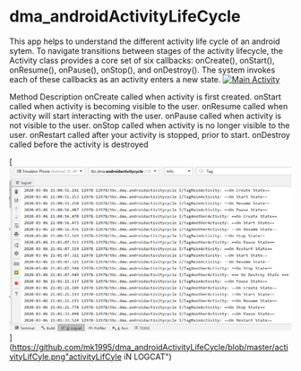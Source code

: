 # dma_androidActivityLifeCycle
This app helps to understand the different activity life cycle of an android sytem.
To navigate transitions between stages of the activity lifecycle, the Activity class provides a core set of six callbacks: onCreate(), onStart(), onResume(), onPause(), onStop(), and onDestroy(). The system invokes each of these callbacks as an activity enters a new state.
[![Main Activity](https://github.com/mk1995/dma_androidActivityLifeCycle/blob/master/mainActivity.png "Main Activity")](https:https://github.com/mk1995/dma_androidActivityLifeCycle/blob/master/Android-Activity-Lifecycle.png "Android-Activity-Lifecycle") 

Method	Description
onCreate	called when activity is first created.
onStart	called when activity is becoming visible to the user.
onResume	called when activity will start interacting with the user.
onPause	called when activity is not visible to the user.
onStop	called when activity is no longer visible to the user.
onRestart	called after your activity is stopped, prior to start.
onDestroy	called before the activity is destroyed

[![Main Activity](https://github.com/mk1995/dma_androidActivityLifeCycle/blob/master/activityLifCyle.png "activityLifCyle")](https://github.com/mk1995/dma_androidActivityLifeCycle/blob/master/activityLifCyle.png"activityLifCyle iN LOGCAT") 


